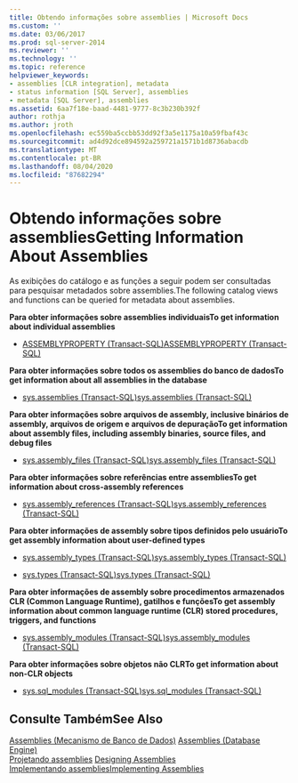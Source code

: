 ```yaml
---
title: Obtendo informações sobre assemblies | Microsoft Docs
ms.custom: ''
ms.date: 03/06/2017
ms.prod: sql-server-2014
ms.reviewer: ''
ms.technology: ''
ms.topic: reference
helpviewer_keywords:
- assemblies [CLR integration], metadata
- status information [SQL Server], assemblies
- metadata [SQL Server], assemblies
ms.assetid: 6aa7f18e-baad-4481-9777-8c3b230b392f
author: rothja
ms.author: jroth
ms.openlocfilehash: ec559ba5ccbb53dd92f3a5e1175a10a59fbaf43c
ms.sourcegitcommit: ad4d92dce894592a259721a1571b1d8736abacdb
ms.translationtype: MT
ms.contentlocale: pt-BR
ms.lasthandoff: 08/04/2020
ms.locfileid: "87682294"
---
```

# <a name="getting-information-about-assemblies"></a><span data-ttu-id="a49f2-102">Obtendo informações sobre assemblies</span><span class="sxs-lookup"><span data-stu-id="a49f2-102">Getting Information About Assemblies</span></span>
  <span data-ttu-id="a49f2-103">As exibições do catálogo e as funções a seguir podem ser consultadas para pesquisar metadados sobre assemblies.</span><span class="sxs-lookup"><span data-stu-id="a49f2-103">The following catalog views and functions can be queried for metadata about assemblies.</span></span>  
  
 <span data-ttu-id="a49f2-104">**Para obter informações sobre assemblies individuais**</span><span class="sxs-lookup"><span data-stu-id="a49f2-104">**To get information about individual assemblies**</span></span>  
  
-   [<span data-ttu-id="a49f2-105">ASSEMBLYPROPERTY &#40;Transact-SQL&#41;</span><span class="sxs-lookup"><span data-stu-id="a49f2-105">ASSEMBLYPROPERTY &#40;Transact-SQL&#41;</span></span>](/sql/t-sql/functions/assemblyproperty-transact-sql)  
  
 <span data-ttu-id="a49f2-106">**Para obter informações sobre todos os assemblies do banco de dados**</span><span class="sxs-lookup"><span data-stu-id="a49f2-106">**To get information about all assemblies in the database**</span></span>  
  
-   [<span data-ttu-id="a49f2-107">sys.assemblies &#40;Transact-SQL&#41;</span><span class="sxs-lookup"><span data-stu-id="a49f2-107">sys.assemblies &#40;Transact-SQL&#41;</span></span>](/sql/relational-databases/system-catalog-views/sys-assemblies-transact-sql)  
  
 <span data-ttu-id="a49f2-108">**Para obter informações sobre arquivos de assembly, inclusive binários de assembly, arquivos de origem e arquivos de depuração**</span><span class="sxs-lookup"><span data-stu-id="a49f2-108">**To get information about assembly files, including assembly binaries, source files, and debug files**</span></span>  
  
-   [<span data-ttu-id="a49f2-109">sys.assembly_files &#40;Transact-SQL&#41;</span><span class="sxs-lookup"><span data-stu-id="a49f2-109">sys.assembly_files &#40;Transact-SQL&#41;</span></span>](/sql/relational-databases/system-catalog-views/sys-assembly-files-transact-sql)  
  
 <span data-ttu-id="a49f2-110">**Para obter informações sobre referências entre assemblies**</span><span class="sxs-lookup"><span data-stu-id="a49f2-110">**To get information about cross-assembly references**</span></span>  
  
-   [<span data-ttu-id="a49f2-111">sys.assembly_references &#40;Transact-SQL&#41;</span><span class="sxs-lookup"><span data-stu-id="a49f2-111">sys.assembly_references &#40;Transact-SQL&#41;</span></span>](/sql/relational-databases/system-catalog-views/sys-assembly-references-transact-sql)  
  
 <span data-ttu-id="a49f2-112">**Para obter informações de assembly sobre tipos definidos pelo usuário**</span><span class="sxs-lookup"><span data-stu-id="a49f2-112">**To get assembly information about user-defined types**</span></span>  
  
-   [<span data-ttu-id="a49f2-113">sys.assembly_types &#40;Transact-SQL&#41;</span><span class="sxs-lookup"><span data-stu-id="a49f2-113">sys.assembly_types &#40;Transact-SQL&#41;</span></span>](/sql/relational-databases/system-catalog-views/sys-assembly-types-transact-sql)  
  
-   [<span data-ttu-id="a49f2-114">sys.types &#40;Transact-SQL&#41;</span><span class="sxs-lookup"><span data-stu-id="a49f2-114">sys.types &#40;Transact-SQL&#41;</span></span>](/sql/relational-databases/system-catalog-views/sys-types-transact-sql)  
  
 <span data-ttu-id="a49f2-115">**Para obter informações de assembly sobre procedimentos armazenados CLR (Common Language Runtime), gatilhos e funções**</span><span class="sxs-lookup"><span data-stu-id="a49f2-115">**To get assembly information about common language runtime (CLR) stored procedures, triggers, and functions**</span></span>  
  
-   [<span data-ttu-id="a49f2-116">sys.assembly_modules &#40;Transact-SQL&#41;</span><span class="sxs-lookup"><span data-stu-id="a49f2-116">sys.assembly_modules &#40;Transact-SQL&#41;</span></span>](/sql/relational-databases/system-catalog-views/sys-assembly-modules-transact-sql)  
  
 <span data-ttu-id="a49f2-117">**Para obter informações sobre objetos não CLR**</span><span class="sxs-lookup"><span data-stu-id="a49f2-117">**To get information about non-CLR objects**</span></span>  
  
-   [<span data-ttu-id="a49f2-118">sys.sql_modules &#40;Transact-SQL&#41;</span><span class="sxs-lookup"><span data-stu-id="a49f2-118">sys.sql_modules &#40;Transact-SQL&#41;</span></span>](/sql/relational-databases/system-catalog-views/sys-sql-modules-transact-sql)  
  
## <a name="see-also"></a><span data-ttu-id="a49f2-119">Consulte Também</span><span class="sxs-lookup"><span data-stu-id="a49f2-119">See Also</span></span>  
 <span data-ttu-id="a49f2-120">[Assemblies &#40;Mecanismo de Banco de Dados&#41;](../../relational-databases/clr-integration/assemblies-database-engine.md) </span><span class="sxs-lookup"><span data-stu-id="a49f2-120">[Assemblies &#40;Database Engine&#41;](../../relational-databases/clr-integration/assemblies-database-engine.md) </span></span>  
 <span data-ttu-id="a49f2-121">[Projetando assemblies](../../relational-databases/clr-integration/assemblies-designing.md) </span><span class="sxs-lookup"><span data-stu-id="a49f2-121">[Designing Assemblies](../../relational-databases/clr-integration/assemblies-designing.md) </span></span>  
 [<span data-ttu-id="a49f2-122">Implementando assemblies</span><span class="sxs-lookup"><span data-stu-id="a49f2-122">Implementing Assemblies</span></span>](assemblies-implementing.md)  
  
  
